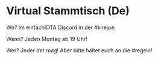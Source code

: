 # Virtual Stammtisch (De)

Wo? Im einfachIOTA Discord in der #kneipe.

Wann? Jeden Montag ab 19 Uhr!

Wer? Jeder der mag! Aber bitte haltet euch an die #regeln! 